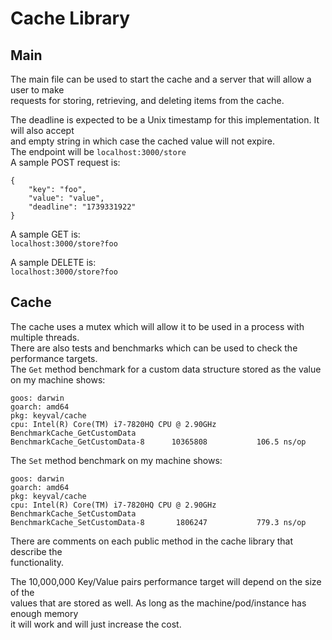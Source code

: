 # Cache Library

## Main
The main file can be used to start the cache and a server that will allow a user to make \
requests for storing, retrieving, and deleting items from the cache.

The deadline is expected to be a Unix timestamp for this implementation. It will also accept \
and empty string in which case the cached value will not expire. \
The endpoint will be `localhost:3000/store` \
A sample POST request is:
```
{
    "key": "foo",
    "value": "value",
    "deadline": "1739331922"
}
```

A sample GET is:\
`localhost:3000/store?foo`

A sample DELETE is:\
`localhost:3000/store?foo`

## Cache
The cache uses a mutex which will allow it to be used in a process with multiple threads.\
There are also tests and benchmarks which can be used to check the performance targets.\
The `Get` method benchmark for a custom data structure stored as the value on my machine shows:
```
goos: darwin
goarch: amd64
pkg: keyval/cache
cpu: Intel(R) Core(TM) i7-7820HQ CPU @ 2.90GHz
BenchmarkCache_GetCustomData
BenchmarkCache_GetCustomData-8   	10365808	       106.5 ns/op
```

The `Set` method benchmark on my machine shows:
```
goos: darwin
goarch: amd64
pkg: keyval/cache
cpu: Intel(R) Core(TM) i7-7820HQ CPU @ 2.90GHz
BenchmarkCache_SetCustomData
BenchmarkCache_SetCustomData-8   	 1806247	       779.3 ns/op
```

There are comments on each public method in the cache library that describe the\
functionality.

The 10,000,000 Key/Value pairs performance target will depend on the size of the\
values that are stored as well. As long as the machine/pod/instance has enough memory\
it will work and will just increase the cost.
